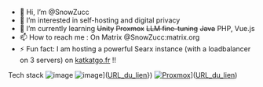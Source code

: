 - 👋 Hi, I’m @SnowZucc
- 👀 I’m interested in self-hosting and digital privacy
- 🌱 I’m currently learning ~~Unity~~ ~~Proxmox~~ ~~LLM fine-tuning~~ ~~Java~~ PHP, Vue.js
- 📫 How to reach me : On Matrix @SnowZucc:matrix.org
- ⚡ Fun fact: I am hosting a powerful Searx instance (with a loadbalancer on 3 servers) on [katkatgo.fr](https://katkatgo.fr) !!

Tech stack
![image]({(https://img.shields.io/badge/Proxmox-E57000?style=for-the-badge&logo=proxmox&logoColor=white)})
![image]({[BadgeURLHere](https://img.shields.io/badge/Proxmox-E57000?style=for-the-badge&logo=proxmox&logoColor=white))]([URL_du_lien](https://img.shields.io/badge/Proxmox-E57000?style=for-the-badge&logo=proxmox&logoColor=white)})
[![Proxmox]([[URL_de_l_image](https://img.shields.io/badge/Proxmox-E57000?style=for-the-badge&logo=proxmox&logoColor=white))]([URL_du_lien](https://img.shields.io/badge/Proxmox-E57000?style=for-the-badge&logo=proxmox&logoColor=white)](https://img.shields.io/badge/Proxmox-E57000?style=for-the-badge&logo=proxmox&logoColor=white))]([URL_du_lien](https://img.shields.io/badge/Proxmox-E57000?style=for-the-badge&logo=proxmox&logoColor=white))

<!---
SnowZucc/SnowZucc is a ✨ special ✨ repository because its `README.md` (this file) appears on your GitHub profile.
You can click the Preview link to take a look at your changes.
--->
